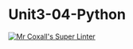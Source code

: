 # Unit3-04-Python
[![Mr Coxall's Super Linter](https://github.com/ICS3U-C-Programming-Val-I/Unit3-04-Python/workflows/Mr%20Coxall's%20Super%20Linter/badge.svg)](https://github.com/ICS3U-C-Programming-Val-I/Unit3-04-Python/actions/)

